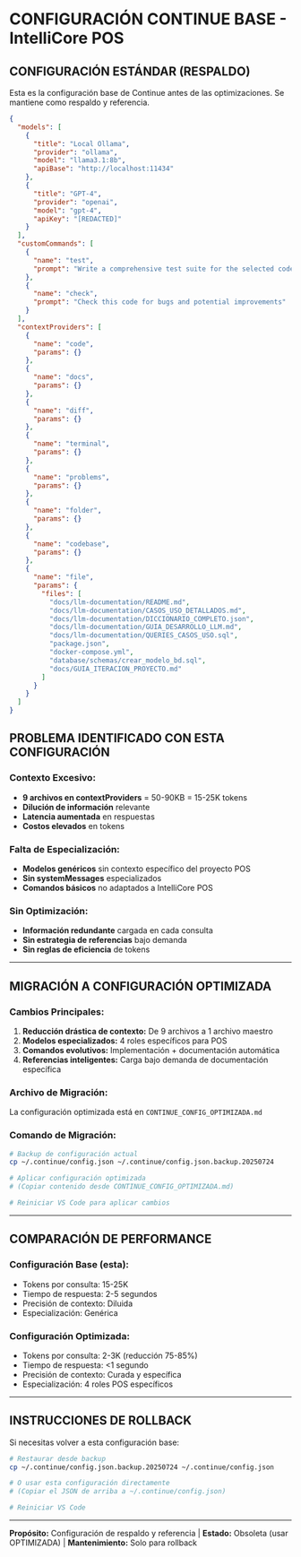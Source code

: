 ﻿# CONFIGURACIÓN CONTINUE BASE - IntelliCore POS

## CONFIGURACIÓN ESTÁNDAR (RESPALDO)

Esta es la configuración base de Continue antes de las optimizaciones. Se mantiene como respaldo y referencia.

```json
{
  "models": [
    {
      "title": "Local Ollama",
      "provider": "ollama",
      "model": "llama3.1:8b",
      "apiBase": "http://localhost:11434"
    },
    {
      "title": "GPT-4",
      "provider": "openai", 
      "model": "gpt-4",
      "apiKey": "[REDACTED]"
    }
  ],
  "customCommands": [
    {
      "name": "test",
      "prompt": "Write a comprehensive test suite for the selected code"
    },
    {
      "name": "check",
      "prompt": "Check this code for bugs and potential improvements"
    }
  ],
  "contextProviders": [
    {
      "name": "code",
      "params": {}
    },
    {
      "name": "docs",
      "params": {}
    },
    {
      "name": "diff",
      "params": {}
    },
    {
      "name": "terminal", 
      "params": {}
    },
    {
      "name": "problems",
      "params": {}
    },
    {
      "name": "folder",
      "params": {}
    },
    {
      "name": "codebase",
      "params": {}
    },
    {
      "name": "file",
      "params": {
        "files": [
          "docs/llm-documentation/README.md",
          "docs/llm-documentation/CASOS_USO_DETALLADOS.md",
          "docs/llm-documentation/DICCIONARIO_COMPLETO.json",
          "docs/llm-documentation/GUIA_DESARROLLO_LLM.md",
          "docs/llm-documentation/QUERIES_CASOS_USO.sql",
          "package.json",
          "docker-compose.yml",
          "database/schemas/crear_modelo_bd.sql",
          "docs/GUIA_ITERACION_PROYECTO.md"
        ]
      }
    }
  ]
}
```

## PROBLEMA IDENTIFICADO CON ESTA CONFIGURACIÓN

### **Contexto Excesivo:**
- **9 archivos en contextProviders** = 50-90KB = 15-25K tokens
- **Dilución de información** relevante
- **Latencia aumentada** en respuestas 
- **Costos elevados** en tokens

### **Falta de Especialización:**
- **Modelos genéricos** sin contexto específico del proyecto POS
- **Sin systemMessages** especializados
- **Comandos básicos** no adaptados a IntelliCore POS

### **Sin Optimización:**
- **Información redundante** cargada en cada consulta
- **Sin estrategia de referencias** bajo demanda
- **Sin reglas de eficiencia** de tokens

---

## MIGRACIÓN A CONFIGURACIÓN OPTIMIZADA

### **Cambios Principales:**
1. **Reducción drástica de contexto:** De 9 archivos a 1 archivo maestro
2. **Modelos especializados:** 4 roles específicos para POS
3. **Comandos evolutivos:** Implementación + documentación automática
4. **Referencias inteligentes:** Carga bajo demanda de documentación específica

### **Archivo de Migración:**
La configuración optimizada está en `CONTINUE_CONFIG_OPTIMIZADA.md`

### **Comando de Migración:**
```bash
# Backup de configuración actual
cp ~/.continue/config.json ~/.continue/config.json.backup.20250724

# Aplicar configuración optimizada
# (Copiar contenido desde CONTINUE_CONFIG_OPTIMIZADA.md)

# Reiniciar VS Code para aplicar cambios
```

---

## COMPARACIÓN DE PERFORMANCE

### **Configuración Base (esta):**
- Tokens por consulta: 15-25K
- Tiempo de respuesta: 2-5 segundos
- Precisión de contexto: Diluida
- Especialización: Genérica

### **Configuración Optimizada:**
- Tokens por consulta: 2-3K (reducción 75-85%)
- Tiempo de respuesta: <1 segundo  
- Precisión de contexto: Curada y específica
- Especialización: 4 roles POS específicos

---

## INSTRUCCIONES DE ROLLBACK

Si necesitas volver a esta configuración base:

```bash
# Restaurar desde backup
cp ~/.continue/config.json.backup.20250724 ~/.continue/config.json

# O usar esta configuración directamente
# (Copiar el JSON de arriba a ~/.continue/config.json)

# Reiniciar VS Code
```

---

**Propósito:** Configuración de respaldo y referencia | **Estado:** Obsoleta (usar OPTIMIZADA) | **Mantenimiento:** Solo para rollback
